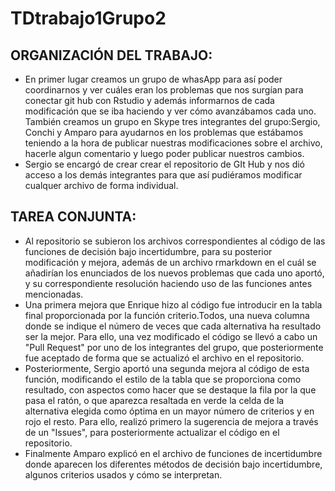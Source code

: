 # TDtrabajo1Grupo2
## ORGANIZACIÓN DEL TRABAJO:
- En primer lugar creamos un grupo de whasApp para así poder coordinarnos y ver cuáles eran los problemas que nos surgían para conectar git hub con Rstudio y además informarnos de cada modificación que se iba haciendo y ver cómo avanzábamos cada uno. También creamos un grupo en Skype tres integrantes del grupo:Sergio, Conchi y Amparo para ayudarnos en los problemas que estábamos teniendo a la hora de publicar nuestras modificaciones sobre el archivo, hacerle algun comentario y luego poder publicar nuestros cambios.  
- Sergio se encargó de crear crear el repositorio de GIt Hub y nos dió acceso a los demás integrantes para que así pudiéramos modificar cualquer archivo de forma individual.

## TAREA CONJUNTA:
- Al repositorio se subieron los archivos correspondientes al código de las funciones de decisión bajo incertidumbre, para su posterior modificación y mejora, además de un archivo rmarkdown en el cuál se añadirían los enunciados de los nuevos problemas que cada uno aportó, y su correspondiente resolución haciendo uso de las funciones antes mencionadas.
- Una primera mejora que Enrique hizo al código fue introducir en la tabla final proporcionada por la función criterio.Todos, una nueva columna donde se indique el número de veces que cada alternativa ha resultado ser la mejor. Para ello, una vez modificado el código se llevó a cabo un "Pull Request" por uno de los integrantes del grupo, que posteriormente fue aceptado de forma que se actualizó el archivo en el repositorio.
- Posteriormente, Sergio aportó una segunda mejora al código de esta función, modificando el estilo de la tabla que se proporciona como resultado, con aspectos como hacer que se destaque la fila por la que pasa el ratón, o que aparezca resaltada en verde la celda de la alternativa elegida como óptima en un mayor número de criterios y en rojo el resto. Para ello, realizó primero la sugerencia de mejora a través de un "Issues", para posteriormente actualizar el código en el repositorio.
- Finalmente Amparo explicó en el archivo de funciones de incertidumbre donde aparecen  los diferentes métodos de decisión bajo incertidumbre, algunos criterios usados y cómo se interpretan. 
